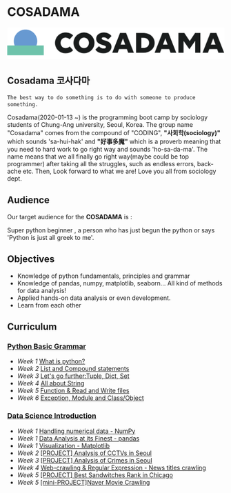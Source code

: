 # COSADAMA



![cosadama](COSADAMA_images/COSADAMA_LOGO(300).png)

## __Cosadama 코사다마__

``` 
The best way to do something is to do with someone to produce something.
```

Cosadama(2020-01-13 ~) is the programming boot camp by sociology students of Chung-Ang university, Seoul, Korea. The group name "Cosadama" comes from the compound of  "CODING", __"사회학(sociology)"__ which sounds 'sa-hui-hak' and **"好事多魔"** which is a proverb meaning that you need to hard work to go right way and sounds 'ho-sa-da-ma'. The name means that we all finally go right way(maybe could be top programmer) after taking all the struggles, such as endless errors, back-ache etc. Then, Look forward to what we are! Love you all from sociology dept. 

## __Audience__

Our target audience for the __COSADAMA__ is : 

Super python beginner , a person who has just begun the python or says 'Python is just all greek to me'.

## __Objectives__

* Knowledge of python fundamentals, principles and grammar
* Knowledge of pandas, numpy, matplotlib, seaborn... All kind of methods for data analysis!
* Applied hands-on data analysis or even development.
* Learn from each other

## __Curriculum__

### [Python Basic Grammar](2019-2020_WINTER/코사다마_파이썬기초문법스터디_커리큘럼.pdf)
* *Week 1* [What is python?](2019-2020_WINTER/week1/코사다마_스터디_1주차_0113.pdf)
* *Week 2* [List and Compound statements](2019-2020_WINTER/week2/코사다마_스터디_2주차_0120.pdf)
* *Week 3* [Let's go further:Tuple, Dict, Set](2019-2020_WINTER/week3/코사다마_스터디_3주차_0127.pdf)
* *Week 4* [All about String](2019-2020_WINTER/week4/코사다마_스터디_4주차_0203.pdf)
* *Week 5* [Function & Read and Write files](2019-2020_WINTER/week5/코사다마_스터디_5주차_0210.pdf)
* *Week 6* [Exception, Module and Class/Object](2019-2020_WINTER/week6/코사다마_스터디_6주차_0220.pdf)

### [Data Science Introduction](2020_SPRING_RUSH/코사다마_2020_봄_커리큘럼.pdf)
* *Week 1* [Handling numerical data - NumPy](2020_SPRING_RUSH/week1/week1_1.1_numpy.ipynb)
* *Week 1* [Data Analysis at its Finest - pandas](2020_SPRING_RUSH/week1/week1_1.2_pandas.ipynb)
* *Week 1* [Visualization - Matplotlib](2020_SPRING_RUSH/week1/week1_1.3_matplotlib.ipynb)
* *Week 2* [[PROJECT] Analysis of CCTVs in Seoul](2020_SPRING_RUSH/week2/week2_2_CCTV_in_Seoul.ipynb)
* *Week 3* [[PROJECT] Analysis of Crimes in Seoul](2020_SPRING_RUSH/week3/week3_3_Crime_in_Seoul.ipynb)
* *Week 4* [Web-crawling & Regular Expression - News titles crawling](2020_SPRING_RUSH/week4/week4_4.1_crawling_&_regularexpression.ipynb)
* *Week 5* [[PROJECT] Best Sandwitches Rank in Chicago](2020_SPRING_RUSH/week5/week5_5.1_best_sandwitches_rank_Chicago.ipynb)
* *Week 5* [[mini-PROJECT]Naver Movie Crawling](2020_SPRING_RUSH/week5/week5_5.2_naver_movies_rank.ipynb)

